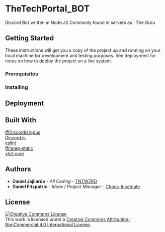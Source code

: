 # TheTechPortal_BOT

Discord Bot written in Node.JS
Commonly found in servers as : The Guru

## Getting Started

These instructions will get you a copy of the project up and running on your local machine for development and testing purposes. See deployment for notes on how to deploy the project on a live system.

### Prerequisites


### Installing

## Deployment


## Built With
 [@Discordjs/opus](https://www.npmjs.com/package/@discordjs/opus)  
 [Discord.js](https://www.npmjs.com/package/discord.js)  
 [eslint](https://www.npmjs.com/package/eslint)  
 [ffmpeg-static](https://www.npmjs.com/package/ffmpeg-static)  
 [ytdl-core](https://www.npmjs.com/package/ytdl-core)  

## Authors

* **Daniel Jajliardo** - *All Coding* - [TNTWZRD](https://github.com/TNTWZRD)  
* **Daniel Fitzpatric** - *Ideas / Project Manager* - [Chaos-Incatnate](https://github.com/Chaos-incarnate)  

## License

<a rel="license" href="http://creativecommons.org/licenses/by-nc/4.0/"><img alt="Creative Commons License" style="border-width:0" src="https://i.creativecommons.org/l/by-nc/4.0/88x31.png" /></a><br />This work is licensed under a <a rel="license" href="http://creativecommons.org/licenses/by-nc/4.0/">Creative Commons Attribution-NonCommercial 4.0 International License</a>.
